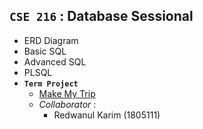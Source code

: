 ## **`CSE 216` : Database Sessional**
- ERD Diagram
- Basic SQL
- Advanced SQL
- PLSQL
- **`Term Project`**
  - [Make My Trip](https://github.com/RedwanulKarim612/Make-My-Trip)
  - *Collaborator* : <br/>
    - Redwanul Karim (1805111)
